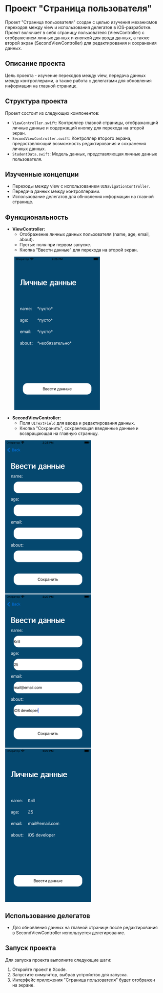 # Проект "Страница пользователя"

Проект "Страница пользователя" создан с целью изучения механизмов переходов между view и использования делегатов в iOS-разработке. Проект включает в себя страницу пользователя (ViewController) с отображением личных данных и кнопкой для ввода данных, а также второй экран (SecondViewController) для редактирования и сохранения данных.

## Описание проекта

Цель проекта - изучение переходов между view, передача данных между контроллерами, а также работа с делегатами для обновления информации на главной странице.

## Структура проекта

Проект состоит из следующих компонентов:

- `ViewController.swift`: Контроллер главной страницы, отображающий личные данные и содержащий кнопку для перехода на второй экран.
- `SecondViewController.swift`: Контроллер второго экрана, предоставляющий возможность редактирования и сохранения личных данных.
- `StudentData.swift`: Модель данных, представляющая личные данные пользователя.

## Изученные концепции

- Переходы между view с использованием `UINavigationController`.
- Передача данных между контроллерами.
- Использование делегатов для обновления информации на главной странице.

## Функциональность

- **ViewController:**
  - Отображение личных данных пользователя (name, age, email, about).
  - Пустые поля при первом запуске.
  - Кнопка "Ввести данные" для перехода на второй экран.

<div>
  <img src="Assets/01.png" alt="01" height="500" style="margin-left: 30px;">
</div>

- **SecondViewController:**
  - Поля `UITextField` для ввода и редактирования данных.
  - Кнопка "Сохранить", сохраняющая введенные данные и возвращающая на главную страницу.

<div>
  <img src="Assets/02.png" alt="02" height="500" style="margin-right: 30px;">
  <img src="Assets/03.png" alt="03" height="500" style="margin-right: 30px;">
  <img src="Assets/04.png" alt="01" height="500">
</div>

## Использование делегатов

- Для обновления данных на главной странице после редактирования в SecondViewController используется делегирование.

## Запуск проекта

Для запуска проекта выполните следующие шаги:

1. Откройте проект в Xcode.
2. Запустите симулятор, выбрав устройство для запуска.
3. Интерфейс приложения "Страница пользователя" будет отображен на экране.


